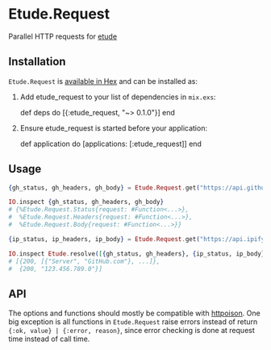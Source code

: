 # Etude.Request

Parallel HTTP requests for [etude](https://github.com/camshaft/etude)

## Installation

`Etude.Request` is [available in Hex](https://hex.pm/docs/publish) and can be installed as:

  1. Add etude_request to your list of dependencies in `mix.exs`:

        def deps do
          [{:etude_request, "~> 0.1.0"}]
        end

  2. Ensure etude_request is started before your application:

        def application do
          [applications: [:etude_request]]
        end

## Usage

```elixir
{gh_status, gh_headers, gh_body} = Etude.Request.get("https://api.github.com")

IO.inspect {gh_status, gh_headers, gh_body}
# {%Etude.Request.Status{request: #Function<...>},
#  %Etude.Request.Headers{request: #Function<...>},
#  %Etude.Request.Body{request: #Function<...>}}

{ip_status, ip_headers, ip_body} = Etude.Request.get("https://api.ipify.org")

IO.inspect Etude.resolve([{gh_status, gh_headers}, {ip_status, ip_body}])
# [{200, [{"Server", "GitHub.com"}, ...]},
#  {200, "123.456.789.0"}]
```

## API

The options and functions should mostly be compatible with [httpoison](https://github.com/edgurgel/httpoison). One big exception is all functions in `Etude.Request` raise errors instead of return `{:ok, value} | {:error, reason}`, since error checking is done at request time instead of call time.
